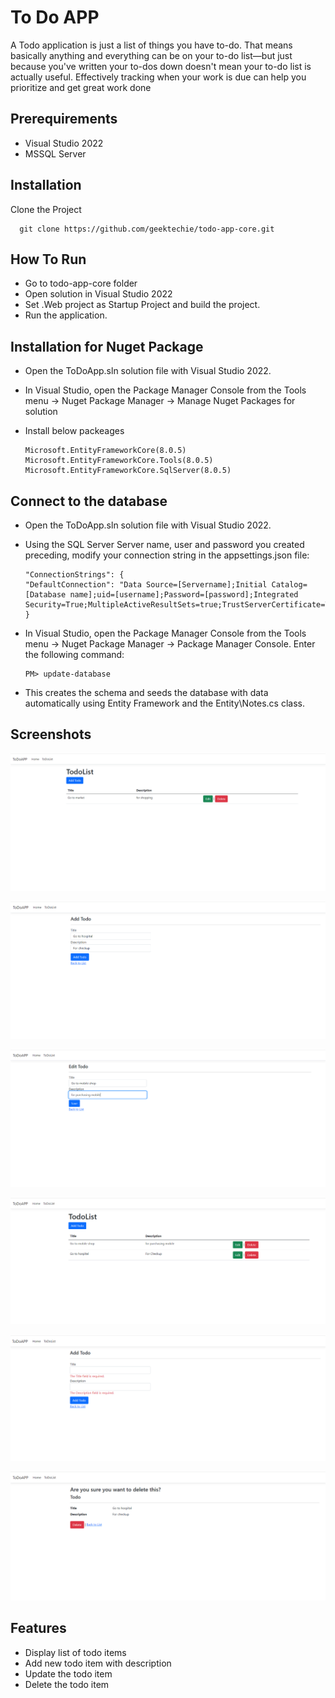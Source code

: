 
# To Do APP

A Todo application is just a list of things you have to-do. That means basically anything and everything can be on your to-do list—but just because you've written your to-dos down doesn't mean your to-do list is actually useful. Effectively tracking when your work is due can help you prioritize and get great work done


## Prerequirements

* Visual Studio 2022
* MSSQL Server

## Installation

  Clone the Project

      git clone https://github.com/geektechie/todo-app-core.git
  

## How To Run

* Go to todo-app-core folder
* Open solution in Visual Studio 2022
* Set .Web project as Startup Project and build the project.
* Run the application.

## Installation for Nuget Package

* Open the ToDoApp.sln solution file with Visual Studio 2022.
* In Visual Studio, open the Package Manager Console from the Tools menu -> Nuget Package Manager -> Manage Nuget Packages for solution
* Install below packeages
      
      Microsoft.EntityFrameworkCore(8.0.5)
      Microsoft.EntityFrameworkCore.Tools(8.0.5)
      Microsoft.EntityFrameworkCore.SqlServer(8.0.5)


## Connect to the database

* Open the ToDoApp.sln solution file with Visual Studio 2022.
* Using the SQL Server Server name, user and password you created preceding, modify your   connection string in the appsettings.json file:
     
      "ConnectionStrings": {
      "DefaultConnection": "Data Source=[Servername];Initial Catalog=[Database name];uid=[username];Password=[password];Integrated Security=True;MultipleActiveResultSets=true;TrustServerCertificate=True       
      }
* In Visual Studio, open the Package Manager Console from the Tools menu -> Nuget Package Manager -> Package Manager Console. Enter the following command:

      PM> update-database

* This creates the schema and seeds the database with data automatically using Entity Framework and the Entity\Notes.cs class.


## Screenshots

![successOutput](ToDoAPP/Images/1.png?raw=true "Success Output")

![successOutput](ToDoAPP/Images/2.png?raw=true "Success Output")

![successOutput](ToDoAPP/Images/3.png?raw=true "Success Output")

![successOutput](ToDoAPP/Images/4.png?raw=true "Success Output")

![successOutput](ToDoAPP/Images/5.png?raw=true "Success Output")

![successOutput](ToDoAPP/Images/6.png?raw=true "Success Output")


## Features

* Display list of todo items
* Add new todo item with description
* Update the todo item
* Delete the todo item



